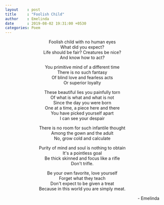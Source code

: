 ```yaml
---
layout    : post
title     : "Foolish Child"
author    : Emelinda
date      : 2019-08-02 19:31:00 +0530
categories: Poem
---
```





<p class="poem" style="text-align: center">
Foolish child with no human eyes <br>
What did you expect? <br>
Life should be fair? Creatures be nice? <br>
And know how to act? <br>
</p>

<p style="text-align: center">
You primitive mind of a different time <br>
There is no such fantasy <br>
Of blind love and fearless acts <br>
Or superior loyalty<br>
</p>
<p style="text-align: center">
These beautiful lies you painfully torn <br>
Of what is what and what is not<br>
Since the day you were born<br>
One at a time, a piece here and there <br>
You have picked yourself apart <br>
I can see your despair <br>
</p>
<p style="text-align: center">
There is no room for such infantile thought<br>
Among the gown and the adult <br>
No, grow cold and calculate <br>
</p>
<p style="text-align: center">
Purity of mind and soul is nothing to obtain <br>
It's a pointless goal <br>
Be thick skinned and focus like a rifle <br>
Don't trifle. <br>
</p>
<p style="text-align: center">
Be your own favorite, love yourself <br>
Forget what they teach<br>
Don't expect to be given a treat <br>
Because in this world you are simply meat. <br>
</p>

<p style="text-align: right"> - Emelinda</p>